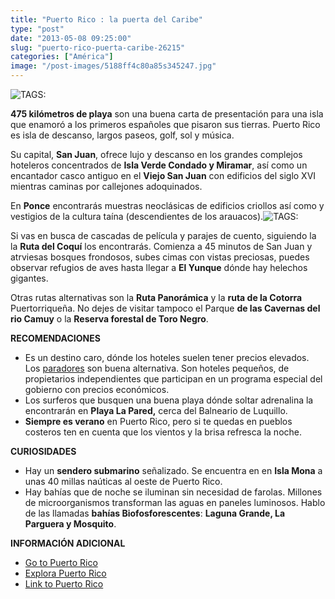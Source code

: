 ```yaml
---
title: "Puerto Rico : la puerta del Caribe"
type: "post"
date: "2013-05-08 09:25:00"
slug: "puerto-rico-puerta-caribe-26215"
categories: ["América"]
image: "/post-images/5188ff4c80a85s345247.jpg"
---
```


 ![ TAGS:](/post-images/5188ff4c80a85s345247.jpg "blue pants man Pinones by J.Armanso Serrano Photography")

 **475 kilómetros de playa** son una buena carta de presentación para una isla que enamoró a los primeros españoles que pisaron sus tierras. Puerto Rico es isla de descanso, largos paseos, golf, sol y música.

 Su capital, **San Juan**, ofrece lujo y descanso en los grandes complejos hoteleros concentrados de **Isla Verde Condado y Miramar**, así como un encantador casco antiguo en el **Viejo San Juan** con edificios del siglo XVI mientras caminas por callejones adoquinados.

 En **Ponce** encontrarás muestras neoclásicas de edificios criollos así como y vestigios de la cultura taína (descendientes de los arauacos).![ TAGS:](/post-images/26215-25251.jpg "muelle del viejo sanjuan by abmol")

 Si vas en busca de cascadas de película y parajes de cuento, siguiendo la la **Ruta del Coquí** los encontrarás. Comienza a 45 minutos de San Juan y atrviesas bosques frondosos, subes cimas con vistas preciosas, puedes observar refugios de aves hasta llegar a **El Yunque** dónde hay helechos gigantes.

 Otras rutas alternativas son la **Ruta Panorámica** y la **ruta de la Cotorra** Puertorriqueña. No dejes de visitar tampoco el Parque **de las Cavernas del rio Camuy** o la **Reserva forestal de Toro Negro**.

 **RECOMENDACIONES**

- Es un destino caro, dónde los hoteles suelen tener precios elevados. Los [paradores](http://www.gotoparadores.com/) son buena alternativa. Son hoteles pequeños, de propietarios independientes que participan en un programa especial del gobierno con precios económicos.
- Los surferos que busquen una buena playa dónde soltar adrenalina la encontrarán en **Playa La Pared,** cerca del Balneario de Luquillo.
- **Siempre es verano** en Puerto Rico, pero si te quedas en pueblos costeros ten en cuenta que los vientos y la brisa refresca la noche.

 **CURIOSIDADES**

- Hay un **sendero submarino** señalizado. Se encuentra en en **Isla Mona** a unas 40 millas naúticas al oeste de Puerto Rico.
- Hay bahías que de noche se iluminan sin necesidad de farolas. Millones de microorganismos transforman las aguas en paneles luminosos. Hablo de las llamadas **bahías Biofosforescentes**: **Laguna Grande, La Parguera y Mosquito**.

 **INFORMACIÓN ADICIONAL**

- [Go to Puerto Rico](http://www.gotopuertorico.com/puerto-rico-tourism.php)
- [Explora Puerto Rico](http://www.explorapr.com/es-PR/inicio.aspx)
- [Link to Puerto Rico](http://www.linktopr.com/)